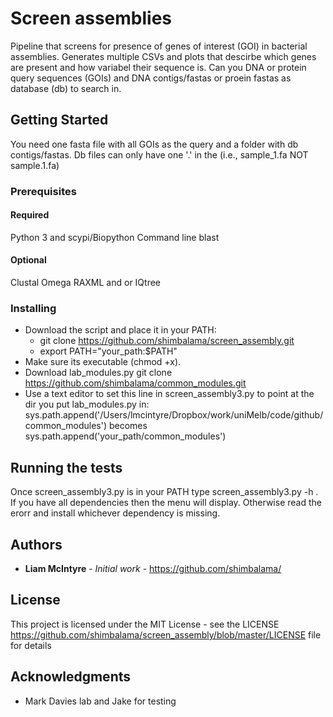 # Screen assemblies

Pipeline that screens for presence of genes of interest (GOI) in bacterial assemblies. Generates multiple CSVs and plots that descirbe which genes are present and how variabel their sequence is. Can you DNA or protein query sequences (GOIs) and DNA contigs/fastas or proein fastas as database (db) to search in. 

## Getting Started

You need one fasta file with all GOIs as the query and a folder with db contigs/fastas. Db files can only have one '.' in the (i.e., sample_1.fa NOT sample.1.fa) 

### Prerequisites

#### Required

Python 3 and scypi/Biopython
Command line blast

#### Optional

Clustal Omega
RAXML and or IQtree

### Installing

* Download the script and place it in your PATH: 
  * git clone https://github.com/shimbalama/screen_assembly.git
  * export PATH="your_path:$PATH"
* Make sure its executable (chmod +x).
* Download lab_modules.py git clone https://github.com/shimbalama/common_modules.git
* Use a text editor to set this line in screen_assembly3.py to point at the dir you put lab_modules.py in:  sys.path.append('/Users/lmcintyre/Dropbox/work/uniMelb/code/github/common_modules') becomes sys.path.append('your_path/common_modules')

## Running the tests

Once screen_assembly3.py is in your PATH type screen_assembly3.py -h . If you have all dependencies then the menu will display. Otherwise read the erorr and install whichever dependency is missing.


## Authors

* **Liam McIntyre** - *Initial work* - https://github.com/shimbalama/

## License

This project is licensed under the MIT License - see the LICENSE https://github.com/shimbalama/screen_assembly/blob/master/LICENSE file for details

## Acknowledgments

* Mark Davies lab and Jake for testing

